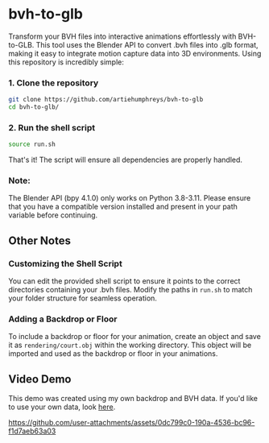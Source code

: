 # bvh-to-glb
Transform your BVH files into interactive animations effortlessly with BVH-to-GLB. This tool uses the Blender API to convert .bvh files into .glb format, making it easy to integrate motion capture data into 3D environments. Using this repository is incredibly simple:
### 1. Clone the repository
```bash
git clone https://github.com/artiehumphreys/bvh-to-glb
cd bvh-to-glb/
```
### 2. Run the shell script
```bash
source run.sh
```
That's it! The script will ensure all dependencies are properly handled.
### Note: 
The Blender API (bpy 4.1.0) only works on Python 3.8-3.11. Please ensure that you have a compatible version installed and present in your path variable before continuing.
## Other Notes
### Customizing the Shell Script
You can edit the provided shell script to ensure it points to the correct directories containing your .bvh files. Modify the paths in `run.sh` to match your folder structure for seamless operation.

### Adding a Backdrop or Floor
To include a backdrop or floor for your animation, create an object and save it as `rendering/court.obj` within the working directory. This object will be imported and used as the backdrop or floor in your animations.

## Video Demo
This demo was created using my own backdrop and BVH data. If you'd like to use your own data, look [here](#other-notes).

https://github.com/user-attachments/assets/0dc799c0-190a-4536-bc96-f1d7aeb63a03


